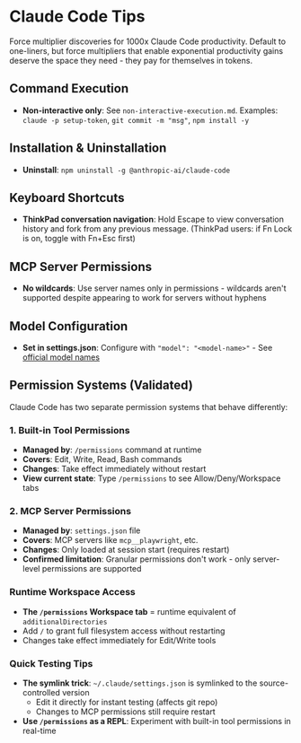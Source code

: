 # Claude Code Tips

Force multiplier discoveries for 1000x Claude Code productivity. Default to one-liners, but force multipliers that enable exponential productivity gains deserve the space they need - they pay for themselves in tokens.

## Command Execution

- **Non-interactive only**: See `non-interactive-execution.md`. Examples: `claude -p setup-token`, `git commit -m "msg"`, `npm install -y`

## Installation & Uninstallation

- **Uninstall**: `npm uninstall -g @anthropic-ai/claude-code`

## Keyboard Shortcuts

- **ThinkPad conversation navigation**: Hold Escape to view conversation history and fork from any previous message. (ThinkPad users: if Fn Lock is on, toggle with Fn+Esc first)

## MCP Server Permissions

- **No wildcards**: Use server names only in permissions - wildcards aren't supported despite appearing to work for servers without hyphens

## Model Configuration

- **Set in settings.json**: Configure with `"model": "<model-name>"` - See [official model names](https://docs.anthropic.com/en/docs/about-claude/models/overview#model-names)

## Permission Systems (Validated)

Claude Code has two separate permission systems that behave differently:

### 1. Built-in Tool Permissions
- **Managed by**: `/permissions` command at runtime
- **Covers**: Edit, Write, Read, Bash commands
- **Changes**: Take effect immediately without restart
- **View current state**: Type `/permissions` to see Allow/Deny/Workspace tabs

### 2. MCP Server Permissions  
- **Managed by**: `settings.json` file
- **Covers**: MCP servers like `mcp__playwright`, etc.
- **Changes**: Only loaded at session start (requires restart)
- **Confirmed limitation**: Granular permissions don't work - only server-level permissions are supported

### Runtime Workspace Access
- **The `/permissions` Workspace tab** = runtime equivalent of `additionalDirectories`
- Add `/` to grant full filesystem access without restarting
- Changes take effect immediately for Edit/Write tools

### Quick Testing Tips
- **The symlink trick**: `~/.claude/settings.json` is symlinked to the source-controlled version
  - Edit it directly for instant testing (affects git repo)
  - Changes to MCP permissions still require restart
- **Use `/permissions` as a REPL**: Experiment with built-in tool permissions in real-time